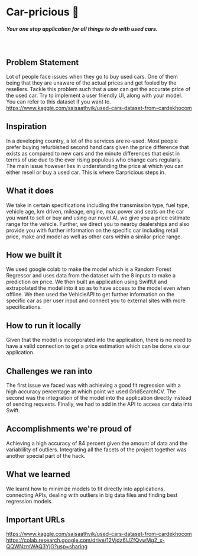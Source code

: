# Car-pricious 🚙
##### Your one stop application for all things to do with used cars. 
&nbsp;


## Problem Statement
Lot of people face issues when they go to buy used cars. One of them being that they are unaware of the actual prices and get fooled by the resellers. Tackle this problem such that a user can get the accurate price of the used car. Try to implement a user friendly UI, along with your model.
You can refer to this dataset if you want to.
https://www.kaggle.com/saisaathvik/used-cars-dataset-from-cardekhocom

## Inspiration
In a developing country, a lot of the services are re-used. Most people prefer buying refurbished second hand cars given the price difference that exists as compared to new cars and the minute differences that exist in terms of use due to the ever rising populous who change cars regularly. The main issue however lies in understanding the price at which you can either resell or buy a used car. This is where Carpricious steps in.

## What it does
We take in certain specifications including the transmission type,	fuel type,	vehicle age,	km driven,	mileage,	engine,	max power and	seats on the car you want to sell or buy and using our novel AI, we give you a price estimate range for the vehicle. Further, we direct you to nearby dealerships and also provide you with further information on the specific car including retail price, make and model as well as other cars within a similar price range. 


## How we built it
We used google colab to make the model which is a Random Forest Regressor and uses data from the dataset with the 8 inputs to make a prediction on price. We then built an application using SwiftUI and extrapolated the model into it so as to have access to the model even when offline. We then used the VehicleAPI to get further information on the specific car as per user input and connect you to external sites with more specifications.


## How to run it locally
Given that the model is incorporated into the application, there is no need to have a valid connection to get a price estimation which can be done via our application. 


## Challenges we ran into
The first issue we faced was with achieving a good fit regression with a high accuracy percentage at which point we used GridSearchCV. The second was the integration of the model into the application directly instead of sending requests. Finally, we had to add in the API to access car data into Swift.


## Accomplishments we're proud of
Achieving a high accuracy of 84 percent given the amount of data and the variablility of outliers. Integrating all the facets of the project together was another special part of the hack.


## What we learned
We learnt how to minimize models to fit directly into applications, connecting APIs, dealing with outliers in big data files and finding best regression models.


## Important URLs
https://www.kaggle.com/saisaathvik/used-cars-dataset-from-cardekhocom
https://colab.research.google.com/drive/12Vjdz6lJZfQvwMg2_x-QQWNzmWAQ3YjG?usp=sharing

